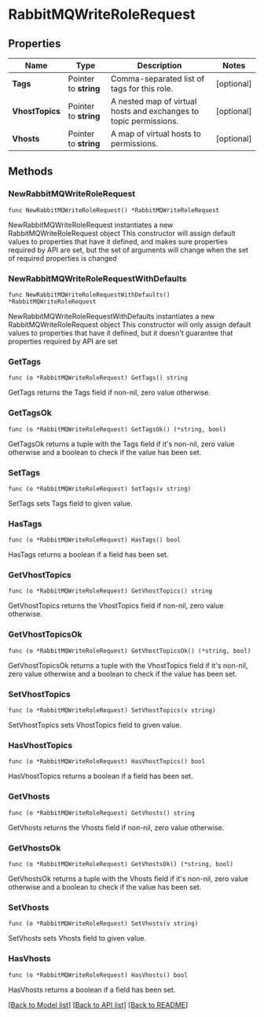 # RabbitMQWriteRoleRequest

## Properties

Name | Type | Description | Notes
------------ | ------------- | ------------- | -------------
**Tags** | Pointer to **string** | Comma-separated list of tags for this role. | [optional] 
**VhostTopics** | Pointer to **string** | A nested map of virtual hosts and exchanges to topic permissions. | [optional] 
**Vhosts** | Pointer to **string** | A map of virtual hosts to permissions. | [optional] 

## Methods

### NewRabbitMQWriteRoleRequest

`func NewRabbitMQWriteRoleRequest() *RabbitMQWriteRoleRequest`

NewRabbitMQWriteRoleRequest instantiates a new RabbitMQWriteRoleRequest object
This constructor will assign default values to properties that have it defined,
and makes sure properties required by API are set, but the set of arguments
will change when the set of required properties is changed

### NewRabbitMQWriteRoleRequestWithDefaults

`func NewRabbitMQWriteRoleRequestWithDefaults() *RabbitMQWriteRoleRequest`

NewRabbitMQWriteRoleRequestWithDefaults instantiates a new RabbitMQWriteRoleRequest object
This constructor will only assign default values to properties that have it defined,
but it doesn't guarantee that properties required by API are set

### GetTags

`func (o *RabbitMQWriteRoleRequest) GetTags() string`

GetTags returns the Tags field if non-nil, zero value otherwise.

### GetTagsOk

`func (o *RabbitMQWriteRoleRequest) GetTagsOk() (*string, bool)`

GetTagsOk returns a tuple with the Tags field if it's non-nil, zero value otherwise
and a boolean to check if the value has been set.

### SetTags

`func (o *RabbitMQWriteRoleRequest) SetTags(v string)`

SetTags sets Tags field to given value.

### HasTags

`func (o *RabbitMQWriteRoleRequest) HasTags() bool`

HasTags returns a boolean if a field has been set.

### GetVhostTopics

`func (o *RabbitMQWriteRoleRequest) GetVhostTopics() string`

GetVhostTopics returns the VhostTopics field if non-nil, zero value otherwise.

### GetVhostTopicsOk

`func (o *RabbitMQWriteRoleRequest) GetVhostTopicsOk() (*string, bool)`

GetVhostTopicsOk returns a tuple with the VhostTopics field if it's non-nil, zero value otherwise
and a boolean to check if the value has been set.

### SetVhostTopics

`func (o *RabbitMQWriteRoleRequest) SetVhostTopics(v string)`

SetVhostTopics sets VhostTopics field to given value.

### HasVhostTopics

`func (o *RabbitMQWriteRoleRequest) HasVhostTopics() bool`

HasVhostTopics returns a boolean if a field has been set.

### GetVhosts

`func (o *RabbitMQWriteRoleRequest) GetVhosts() string`

GetVhosts returns the Vhosts field if non-nil, zero value otherwise.

### GetVhostsOk

`func (o *RabbitMQWriteRoleRequest) GetVhostsOk() (*string, bool)`

GetVhostsOk returns a tuple with the Vhosts field if it's non-nil, zero value otherwise
and a boolean to check if the value has been set.

### SetVhosts

`func (o *RabbitMQWriteRoleRequest) SetVhosts(v string)`

SetVhosts sets Vhosts field to given value.

### HasVhosts

`func (o *RabbitMQWriteRoleRequest) HasVhosts() bool`

HasVhosts returns a boolean if a field has been set.


[[Back to Model list]](../README.md#documentation-for-models) [[Back to API list]](../README.md#documentation-for-api-endpoints) [[Back to README]](../README.md)



